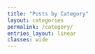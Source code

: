 ```yaml
---
title: "Posts by Category"
layout: categories
permalink: /category/
entries_layout: linear
classes: wide
---
```

